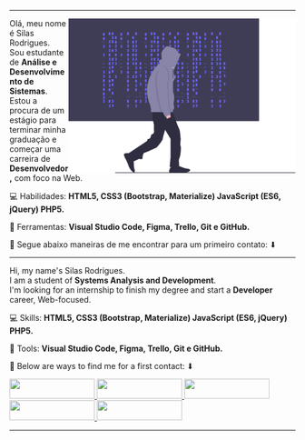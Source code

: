 <hr>
<img src="hackermind.svg" min-width="400px" max-width="400px" width="400px" align="right" alt="Hacker Imagem">

<p align="left"> 
  Olá, meu nome é Silas Rodrigues.<br>
  Sou estudante de <strong>Análise e Desenvolvimento de Sistemas</strong>.<br>
  Estou a procura de um estágio para terminar minha graduação e começar uma carreira de <strong>Desenvolvedor,</strong> com foco na Web.<br>
</p>

<p align="left">
  💻 Habilidades: <strong>HTML5, CSS3 (Bootstrap, Materialize) JavaScript (ES6, jQuery) PHP5.</strong>
</p>

<p align="left">
  🧰 Ferramentas: <strong>Visual Studio Code, Figma, Trello, Git e GitHub.</strong>
</p>

<p align="left">
  💌 Segue abaixo maneiras de me encontrar para um primeiro contato: ⬇
</p>

<hr>

<p align="left"> 
  Hi, my name's Silas Rodrigues.<br>
  I am a student of <strong>Systems Analysis and Development</strong>.<br>
  I'm looking for an internship to finish my degree and start a <strong>Developer</strong> career, Web-focused.<br>
</p>

<p align="left">
  💻 Skills: <strong>HTML5, CSS3 (Bootstrap, Materialize) JavaScript (ES6, jQuery) PHP5.</strong>
</p>

<p align="left">
  🧰 Tools: <strong>Visual Studio Code, Figma, Trello, Git e GitHub.</strong>
</p>

<p align="left">
  💌 Below are ways to find me for a first contact: ⬇
</p>

<p align="left">
  <a href="https://api.whatsapp.com/send/?phone=5519986024827&text&app_absent=0" alt="WhatsApp" target="_blank">
    <img src="https://img.shields.io/badge/-WhatsApp-25d366?style=for-the-badge&labelColor=25d366&logo=whatsapp&logoColor=white&link=https://api.whatsapp.com/send/?phone=5519986024827&text&app_absent=0"/ width="150px" height="35px">
  </a>

  <a href="https://www.instagram.com/silasrodrigues99/" alt="Instagram" target="_blank">
    <img src="https://img.shields.io/badge/-Instagram-DF0174?style=for-the-badge&labelColor=DF0174&logo=instagram&logoColor=white&link=https://www.instagram.com/silasrodrigues99/"/ width="150px" height="35px">
  </a>
  
  <a href="https://twitter.com/jinuye1/" alt="Twitter" target="_blank">
    <img src="https://img.shields.io/badge/-Twitter-1DA1F2?style=for-the-badge&labelColor=1DA1F2&logo=twitter&logoColor=white&link=https://twitter.com/jinuye1/"/ width="150px" height="35px">
  </a>
  
  <a href="mailto:silasrodrigues.fatec@gmail.com?subject=Contato GitHub" alt="Gmail" target="_blank">
    <img src="https://img.shields.io/badge/-Gmail-c71610?style=for-the-badge&labelColor=c71610&logo=gmail&logoColor=white&link=mailto:silasrodrigues.fatec@gmail.com/"/ width="150px" height="35px">
  </a>
  
  <a href="https://silasrodrigues19.github.io" alt="Portfolio" target="_blank">
    <img src="https://img.shields.io/badge/-Porfolio-dc143c?style=for-the-badge&labelColor=dc143c&logo=CoffeeScript&logoColor=white&link=https://silasrodrigues19.github.io/"/ width="150px" height="35px">
  </a>
</p>  
<hr>
